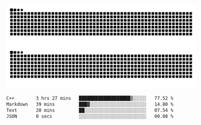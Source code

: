 ![Snake Animation](https://raw.githubusercontent.com/tomhea/tomhea/output/github-contribution-grid-snake-dark.svg#gh-dark-mode-only)
![Snake Animation](https://raw.githubusercontent.com/tomhea/tomhea/output/github-contribution-grid-snake.svg#gh-light-mode-only)

<p></p>

<!--START_SECTION:waka-->

```text
C++        3 hrs 27 mins   ███████████████████▒░░░░░   77.52 %
Markdown   39 mins         ███▓░░░░░░░░░░░░░░░░░░░░░   14.80 %
Text       20 mins         ██░░░░░░░░░░░░░░░░░░░░░░░   07.54 %
JSON       0 secs          ░░░░░░░░░░░░░░░░░░░░░░░░░   00.08 %
```

<!--END_SECTION:waka-->
